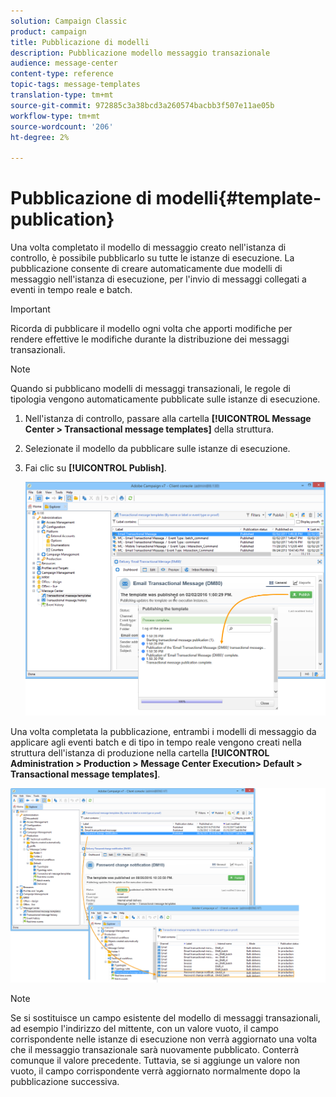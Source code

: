 ```yaml
---
solution: Campaign Classic
product: campaign
title: Pubblicazione di modelli
description: Pubblicazione modello messaggio transazionale
audience: message-center
content-type: reference
topic-tags: message-templates
translation-type: tm+mt
source-git-commit: 972885c3a38bcd3a260574bacbb3f507e11ae05b
workflow-type: tm+mt
source-wordcount: '206'
ht-degree: 2%

---
```



# Pubblicazione di modelli{#template-publication}

Una volta completato il modello di messaggio creato nell&#39;istanza di controllo, è possibile pubblicarlo su tutte le istanze di esecuzione. La pubblicazione consente di creare automaticamente due modelli di messaggio nell&#39;istanza di esecuzione, per l&#39;invio di messaggi collegati a eventi in tempo reale e batch.

>[!IMPORTANT]
>
>Ricorda di pubblicare il modello ogni volta che apporti modifiche per rendere effettive le modifiche durante la distribuzione dei messaggi transazionali.

>[!NOTE]
>
>Quando si pubblicano modelli di messaggi transazionali, le regole di tipologia vengono automaticamente pubblicate sulle istanze di esecuzione.

1. Nell&#39;istanza di controllo, passare alla cartella **[!UICONTROL Message Center > Transactional message templates]** della struttura.
1. Selezionate il modello da pubblicare sulle istanze di esecuzione.
1. Fai clic su **[!UICONTROL Publish]**.

   ![](assets/messagecenter_publish_model_008.png)

Una volta completata la pubblicazione, entrambi i modelli di messaggio da applicare agli eventi batch e di tipo in tempo reale vengono creati nella struttura dell&#39;istanza di produzione nella cartella **[!UICONTROL Administration > Production > Message Center Execution> Default > Transactional message templates]**.

![](assets/messagecenter_deployed_model_001.png)

>[!NOTE]
>
>Se si sostituisce un campo esistente del modello di messaggi transazionali, ad esempio l&#39;indirizzo del mittente, con un valore vuoto, il campo corrispondente nelle istanze di esecuzione non verrà aggiornato una volta che il messaggio transazionale sarà nuovamente pubblicato. Conterrà comunque il valore precedente. Tuttavia, se si aggiunge un valore non vuoto, il campo corrispondente verrà aggiornato normalmente dopo la pubblicazione successiva.
